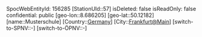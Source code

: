 ﻿---
location: [50.12182,8.686205]
type: Station
tags:
- geo/Station

---
SpocWebEntityId: 156285
[StationUId::57]
isDeleted: false
isReadOnly: false
confidential: public
[geo-lon::8.686205]
[geo-lat::50.12182]
[name::Musterschule]
[Country::[Germany](geo/Continent/Europe/Germany.md)]
[City::[Frankfurt@Main](geo/Continent/Europe/Germany/Hessen/Frankfurt@Main.md)]
[switch-to-SPNV::-]
[switch-to-ÖPNV::-]


